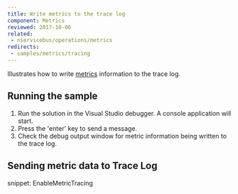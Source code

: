 ```yaml
---
title: Write metrics to the trace log
component: Metrics
reviewed: 2017-10-06
related:
 - nservicebus/operations/metrics
redirects:
 - samples/metrics/tracing
---
```



Illustrates how to write [metrics](/nservicebus/operations/metrics.md) information to the trace log.


## Running the sample

 1. Run the solution in the Visual Studio debugger. A console application will start.
 1. Press the 'enter' key to send a message.
 1. Check the debug output window for metric information being written to the trace log.


## Sending metric data to Trace Log

snippet: EnableMetricTracing